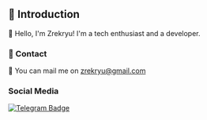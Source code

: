 ## 🌟 Introduction

👋 Hello, I'm Zrekryu! I'm a tech enthusiast and a developer.

### 📱 Contact

📧 You can mail me on zrekryu@gmail.com

### Social Media

[![Telegram Badge](https://img.shields.io/badge/Telegram-2CA5E0?style=for-the-badge&logo=telegram&logoColor=white)](https://t.me/ZrekryuDev)
